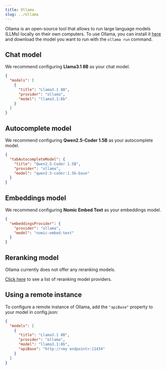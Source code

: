 ```yaml
---
title: Ollama
slug: ../ollama
---
```


Ollama is an open-source tool that allows to run large language models (LLMs) locally on their own computers. To use Ollama, you can install it [here](https://ollama.ai/download) and download the model you want to run with the `ollama run` command.

## Chat model

We recommend configuring **Llama3.1 8B** as your chat model.

```json title="config.json"
{
  "models": [
    {
      "title": "Llama3.1 8B",
      "provider": "ollama",
      "model": "llama3.1:8b"
    }
  ]
}
```

## Autocomplete model

We recommend configuring **Qwen2.5-Coder 1.5B** as your autocomplete model.

```json title="config.json"
{
  "tabAutocompleteModel": {
    "title": "Qwen2.5-Coder 1.5B",
    "provider": "ollama",
    "model": "qwen2.5-coder:1.5b-base"
  }
}
```

## Embeddings model

We recommend configuring **Nomic Embed Text** as your embeddings model.

```json title="config.json"
{
  "embeddingsProvider": {
    "provider": "ollama",
    "model": "nomic-embed-text"
  }
}
```

## Reranking model

Ollama currently does not offer any reranking models.

[Click here](../../model-types/reranking.md) to see a list of reranking model providers.

## Using a remote instance

To configure a remote instance of Ollama, add the `"apiBase"` property to your model in config.json:

```json title="config.json"
{
  "models": [
    {
      "title": "Llama3.1 8B",
      "provider": "ollama",
      "model": "llama3.1:8b",
      "apiBase": "http://<my endpoint>:11434"
    }
  ]
}
```
